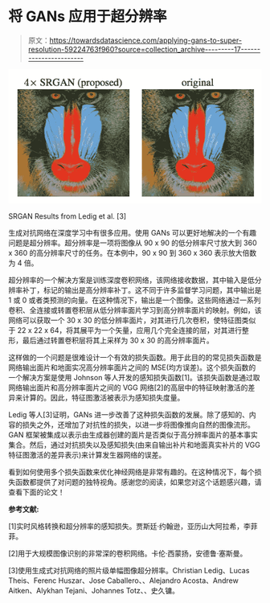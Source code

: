 # 将 GANs 应用于超分辨率

> 原文：<https://towardsdatascience.com/applying-gans-to-super-resolution-59224763f960?source=collection_archive---------17----------------------->

![](img/509d5ba15470e7c1a85a913e8c627293.png)

SRGAN Results from Ledig et al. [3]

生成对抗网络在深度学习中有很多应用。使用 GANs 可以更好地解决的一个有趣问题是超分辨率。超分辨率是一项将图像从 90 x 90 的低分辨率尺寸放大到 360 x 360 的高分辨率尺寸的任务。在本例中，90 x 90 到 360 x 360 表示放大倍数为 4 倍。

超分辨率的一个解决方案是训练深度卷积网络，该网络接收数据，其中输入是低分辨率补丁，标记的输出是高分辨率补丁。这不同于许多监督学习问题，其中输出是 1 或 0 或者类预测的向量。在这种情况下，输出是一个图像。这些网络通过一系列卷积、全连接或转置卷积层从低分辨率面片学习到高分辨率面片的映射。例如，该网络可以获取一个 30 x 30 的低分辨率面片，对其进行几次卷积，使特征图类似于 22 x 22 x 64，将其展平为一个矢量，应用几个完全连接的层，对其进行整形，最后通过转置卷积层将其上采样为 30 x 30 的高分辨率面片。

这样做的一个问题是很难设计一个有效的损失函数。用于此目的的常见损失函数是网络输出面片和地面实况高分辨率面片之间的 MSE(均方误差)。这个损失函数的一个解决方案是使用 Johnson 等人开发的感知损失函数[1]。该损失函数是通过取网络输出面片和高分辨率面片之间的 VGG 网络[2]的高层中的特征映射激活的差异来计算的。因此，特征图激活被表示为感知损失度量。

Ledig 等人[3]证明，GANs 进一步改善了这种损失函数的发展。除了感知的、内容的损失之外，还增加了对抗性的损失，以进一步将图像推向自然的图像流形。GAN 框架被集成以表示由生成器创建的面片是否类似于高分辨率面片的基本事实集合。然后，通过对抗损失以及感知损失(由来自输出补片和地面真实补片的 VGG 特征图激活的差异表示)来计算发生器网络的误差。

看到如何使用多个损失函数来优化神经网络是非常有趣的。在这种情况下，每个损失函数都提供了对问题的独特视角。感谢您的阅读，如果您对这个话题感兴趣，请查看下面的论文！

**参考文献:**

[1]实时风格转换和超分辨率的感知损失。贾斯廷·约翰逊，亚历山大阿拉希，李菲菲。

[2]用于大规模图像识别的非常深的卷积网络。卡伦·西蒙扬，安德鲁·塞斯曼。

[3]使用生成式对抗网络的照片级单幅图像超分辨率。Christian Ledig、Lucas Theis、Ferenc Huszar、Jose Caballero、、Alejandro Acosta、Andrew Aitken、Alykhan Tejani、Johannes Totz、、史久镛。